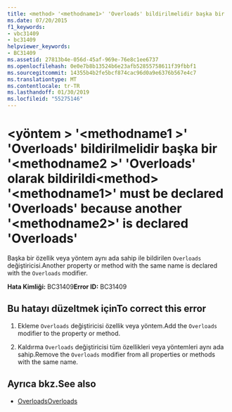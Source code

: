 ```yaml
---
title: <method> '<methodname1>' 'Overloads' bildirilmelidir başka bir '<methodname2>' 'Overloads' olarak bildirildi
ms.date: 07/20/2015
f1_keywords:
- vbc31409
- bc31409
helpviewer_keywords:
- BC31409
ms.assetid: 27813b4e-056d-45af-969e-76e8c1ee6737
ms.openlocfilehash: 0e0e7b8b13524b6e23afb52855758611f39fbbf1
ms.sourcegitcommit: 14355b4b2fe5bcf874cac96d0a9e6376b567e4c7
ms.translationtype: MT
ms.contentlocale: tr-TR
ms.lasthandoff: 01/30/2019
ms.locfileid: "55275146"
---
```

# <a name="method-methodname1-must-be-declared-overloads-because-another-methodname2-is-declared-overloads"></a><span data-ttu-id="ba9b8-102">\<yöntem > '\<methodname1 >' 'Overloads' bildirilmelidir başka bir '\<methodname2 >' 'Overloads' olarak bildirildi</span><span class="sxs-lookup"><span data-stu-id="ba9b8-102">\<method> '\<methodname1>' must be declared 'Overloads' because another '\<methodname2>' is declared 'Overloads'</span></span>
<span data-ttu-id="ba9b8-103">Başka bir özellik veya yöntem aynı ada sahip ile bildirilen `Overloads` değiştiricisi.</span><span class="sxs-lookup"><span data-stu-id="ba9b8-103">Another property or method with the same name is declared with the `Overloads` modifier.</span></span>  
  
 <span data-ttu-id="ba9b8-104">**Hata Kimliği:** BC31409</span><span class="sxs-lookup"><span data-stu-id="ba9b8-104">**Error ID:** BC31409</span></span>  
  
## <a name="to-correct-this-error"></a><span data-ttu-id="ba9b8-105">Bu hatayı düzeltmek için</span><span class="sxs-lookup"><span data-stu-id="ba9b8-105">To correct this error</span></span>  
  
1.  <span data-ttu-id="ba9b8-106">Ekleme `Overloads` değiştiricisi özellik veya yöntem.</span><span class="sxs-lookup"><span data-stu-id="ba9b8-106">Add the `Overloads` modifier to the property or method.</span></span>  
  
2.  <span data-ttu-id="ba9b8-107">Kaldırma `Overloads` değiştiricisi tüm özellikleri veya yöntemleri aynı ada sahip.</span><span class="sxs-lookup"><span data-stu-id="ba9b8-107">Remove the `Overloads` modifier from all properties or methods with the same name.</span></span>  
  
## <a name="see-also"></a><span data-ttu-id="ba9b8-108">Ayrıca bkz.</span><span class="sxs-lookup"><span data-stu-id="ba9b8-108">See also</span></span>
- [<span data-ttu-id="ba9b8-109">Overloads</span><span class="sxs-lookup"><span data-stu-id="ba9b8-109">Overloads</span></span>](../../visual-basic/language-reference/modifiers/overloads.md)
